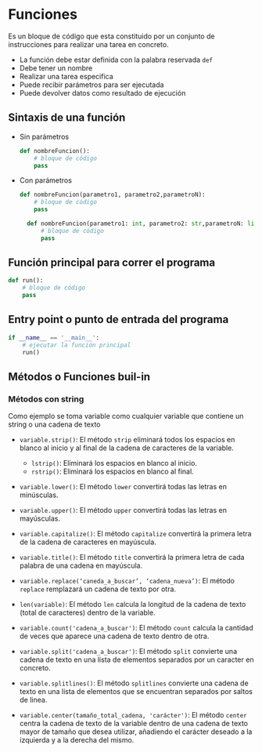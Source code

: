 # **Funciones**  

Es un bloque de código que esta constituido por un conjunto de instrucciones para realizar una tarea en concreto.  

* La función debe estar definida con la palabra reservada `def`  
* Debe tener un nombre  
* Realizar una tarea especifica  
* Puede recibir parámetros para ser ejecutada  
* Puede devolver datos como resultado de ejecución  

## **Sintaxis de una función**  

* Sin parámetros

  ``` python
  def nombreFuncion():
      # bloque de código
      pass
  ```  

* Con parámetros

  ``` python
  def nombreFuncion(parametro1, parametro2,parametroN):
      # bloque de código
      pass
  ```  

  ``` python
    def nombreFuncion(parametro1: int, parametro2: str,parametroN: list):
        # bloque de código
        pass
    ```

## **Función principal para correr el programa**  

``` python
def run():
    # bloque de código
    pass
```  

## **Entry point o punto de entrada del programa**

``` python
if __name__ == '__main__':
    # ejecutar la función principal
    run()
```  

## **Métodos o Funciones buil-in**  

### **Métodos con string**  

Como ejemplo se toma variable como cualquier variable que contiene un string o una cadena de texto  

* `variable.strip()`: El método `strip` eliminará todos los espacios en blanco al inicio y al final de la cadena de caracteres de la variable.  
  * `lstrip()`: Eliminará los espacios en blanco al inicio.  
  * `rstrip()`: Eliminará los espacios en blanco al final.  

* `variable.lower()`: El método `lower` convertirá todas las letras en minúsculas.  
* `variable.upper()`: El método `upper` convertirá todas las letras en mayúsculas.  
* `variable.capitalize()`: El método `capitalize` convertirá la primera letra de la cadena de caracteres en mayúscula.  
* `variable.title()`: El método `title` convertirá la primera letra de cada palabra de una cadena en mayúscula.
* `variable.replace(‘caneda_a_buscar’, ‘cadena_nueva’)`: El método `replace` remplazará un cadena de texto por otra.  
* `len(variable)`: El método `len` calcula la longitud de la cadena de texto (total de caracteres) dentro de la variable.  
* `variable.count('cadena_a_buscar')`: El método `count` calcula la cantidad de veces que aparece una cadena de texto dentro de otra.  
* `variable.split('cadena_a_buscar')`: El método `split` convierte una cadena de texto en una lista de elementos separados por un caracter en concreto.  
* `variable.splitlines()`: El método `splitlines` convierte una cadena de texto en una lista de elementos que se encuentran separados por saltos de linea.  

* `variable.center(tamaño_total_cadena, 'carácter')`: El método `center` centra la cadena de texto de la variable dentro de una cadena de texto mayor de tamaño que desea utilizar, añadiendo el carácter deseado a la izquierda y a la derecha del mismo.  
